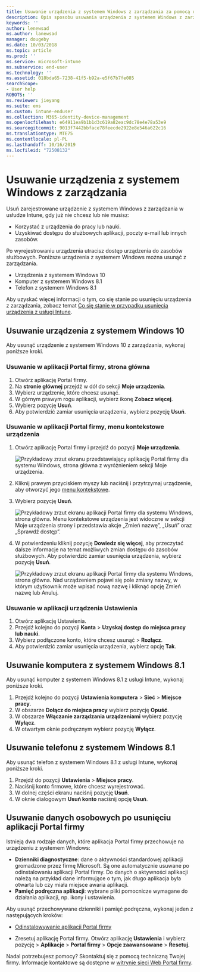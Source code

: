 ```yaml
---
title: Usuwanie urządzenia z systemem Windows z zarządzania za pomocą usługi Intune
description: Opis sposobu usuwania urządzenia z systemem Windows z zarządzania w usłudze Intune
keywords: ''
author: lenewsad
ms.author: lanewsad
manager: dougeby
ms.date: 10/03/2018
ms.topic: article
ms.prod: ''
ms.service: microsoft-intune
ms.subservice: end-user
ms.technology: ''
ms.assetid: 018bda65-7238-41f5-b92a-e5f67b7fe085
searchScope:
- User help
ROBOTS: ''
ms.reviewer: jieyang
ms.suite: ems
ms.custom: intune-enduser
ms.collection: M365-identity-device-management
ms.openlocfilehash: e64911ea9b1b1d3c619a82eac9dc78e4e78a53e9
ms.sourcegitcommit: 9013f7442bbface78feecde2922e8e546a622c16
ms.translationtype: MTE75
ms.contentlocale: pl-PL
ms.lasthandoff: 10/16/2019
ms.locfileid: "72508132"
---
```

# <a name="remove-your-windows-device-from-management"></a>Usuwanie urządzenia z systemem Windows z zarządzania

Usuń zarejestrowane urządzenie z systemem Windows z zarządzania w usłudze Intune, gdy już nie chcesz lub nie musisz:  
* Korzystać z urządzenia do pracy lub nauki. 
* Uzyskiwać dostępu do służbowych aplikacji, poczty e-mail lub innych zasobów.

Po wyrejestrowaniu urządzenia utracisz dostęp urządzenia do zasobów służbowych. Poniższe urządzenia z systemem Windows można usunąć z zarządzania.  
* Urządzenia z systemem Windows 10 
* Komputer z systemem Windows 8.1
* Telefon z systemem Windows 8.1
 
Aby uzyskać więcej informacji o tym, co się stanie po usunięciu urządzenia z zarządzania, zobacz temat [Co się stanie w przypadku usunięcia urządzenia z usługi Intune](what-happens-if-you-unenroll-your-device-from-intune-windows.md).  

## <a name="remove-your-windows-10-device"></a>Usuwanie urządzenia z systemem Windows 10
Aby usunąć urządzenie z systemem Windows 10 z zarządzania, wykonaj poniższe kroki.

### <a name="remove-in-company-portal-app-home-page"></a>Usuwanie w aplikacji Portal firmy, **strona główna**  

1. Otwórz aplikację Portal firmy.
2. Na **stronie głównej** przejdź w dół do sekcji **Moje urządzenia**.
3. Wybierz urządzenie, które chcesz usunąć.
3. W górnym prawym rogu aplikacji, wybierz ikonę **Zobacz więcej**.
4. Wybierz pozycję **Usuń**. 
5. Aby potwierdzić zamiar usunięcia urządzenia, wybierz pozycję **Usuń**.  

### <a name="remove-in-company-portal-app-device-context-menu"></a>Usuwanie w aplikacji Portal firmy, menu kontekstowe urządzenia  

1. Otwórz aplikację Portal firmy i przejdź do pozycji **Moje urządzenia**.

    ![Przykładowy zrzut ekranu przedstawiający aplikację Portal firmy dla systemu Windows, strona główna z wyróżnieniem sekcji Moje urządzenia.](./media/1809_CheckAccess_Context_Select_Device.png)

2. Kliknij prawym przyciskiem myszy lub naciśnij i przytrzymaj urządzenie, aby otworzyć jego [menu kontekstowe](https://docs.microsoft.com//windows/uwp/design/controls-and-patterns/menus).  

3. Wybierz pozycję **Usuń**.  

    ![Przykładowy zrzut ekranu aplikacji Portal firmy dla systemu Windows, strona główna. Menu kontekstowe urządzenia jest widoczne w sekcji **Moje urządzenia** strony i przedstawia akcje „Zmień nazwę”, „Usuń” oraz „Sprawdź dostęp”.](./media/1809_DeviceContextMenu_Windows_CP.png)  

5. W potwierdzeniu kliknij pozycję **Dowiedz się więcej**, aby przeczytać dalsze informacje na temat możliwych zmian dostępu do zasobów służbowych. Aby potwierdzić zamiar usunięcia urządzenia, wybierz pozycję **Usuń**.   

     ![Przykładowy zrzut ekranu aplikacji Portal firmy dla systemu Windows, strona główna. Nad urządzeniem pojawi się pole zmiany nazwy, w którym użytkownik może wpisać nową nazwę i kliknąć opcję Zmień nazwę lub Anuluj.](./media/1808_RemoveDevice_Popup.png)  


### <a name="remove-in-device-settings-app"></a>Usuwanie w aplikacji urządzenia Ustawienia
1. Otwórz aplikację Ustawienia. 
2. Przejdź kolejno do pozycji **Konta** > **Uzyskaj dostęp do miejsca pracy lub nauki**.
3. Wybierz podłączone konto, które chcesz usunąć > **Rozłącz**.
4. Aby potwierdzić zamiar usunięcia urządzenia, wybierz opcję **Tak**.

## <a name="remove-your-windows-81-computer"></a>Usuwanie komputera z systemem Windows 8.1
Aby usunąć komputer z systemem Windows 8.1 z usługi Intune, wykonaj poniższe kroki.

1. Przejdź kolejno do pozycji **Ustawienia komputera** > **Sieć** > **Miejsce pracy**.
2. W obszarze **Dołącz do miejsca pracy** wybierz pozycję **Opuść**.
3. W obszarze **Włączanie zarządzania urządzeniami** wybierz pozycję **Wyłącz**.
4. W otwartym oknie podręcznym wybierz pozycję **Wyłącz**.

## <a name="remove-your-windows-81-phone"></a>Usuwanie telefonu z systemem Windows 8.1
Aby usunąć telefon z systemem Windows 8.1 z usługi Intune, wykonaj poniższe kroki.

1. Przejdź do pozycji **Ustawienia** > **Miejsce pracy**.
2. Naciśnij konto firmowe, które chcesz wyrejestrować.
3. W dolnej części ekranu naciśnij pozycję **Usuń**.
4. W oknie dialogowym **Usuń konto** naciśnij opcję **Usuń**.  
## <a name="removing-your-personal-information-after-removing-the-company-portal"></a>Usuwanie danych osobowych po usunięciu aplikacji Portal firmy  

Istnieją dwa rodzaje danych, które aplikacja Portal firmy przechowuje na urządzeniu z systemem Windows:

- **Dzienniki diagnostyczne**: dane o aktywności standardowej aplikacji gromadzone przez firmę Microsoft. Są one automatycznie usuwane po odinstalowaniu aplikacji Portal firmy. Do danych o aktywności aplikacji należą na przykład dane informujące o tym, jak długo aplikacja była otwarta lub czy miała miejsce awaria aplikacji.
- **Pamięć podręczna aplikacji**: wybrane pliki pomocnicze wymagane do działania aplikacji, np. ikony i ustawienia.

Aby usunąć przechowywane dzienniki i pamięć podręczna, wykonaj jeden z następujących kroków:

* [Odinstalowywanie aplikacji Portal firmy](https://support.microsoft.com/help/4028003/windows-10-uninstall-apps-and-programs) 

* Zresetuj aplikację Portal firmy. Otwórz aplikację **Ustawienia** i wybierz pozycję > **Aplikacje** > **Portal firmy** > **Opcje zaawansowane** > **Resetuj**. 

Nadal potrzebujesz pomocy? Skontaktuj się z pomocą techniczną Twojej firmy. Informacje kontaktowe są dostępne w [witrynie sieci Web Portal firmy](https://go.microsoft.com/fwlink/?linkid=2010980).
